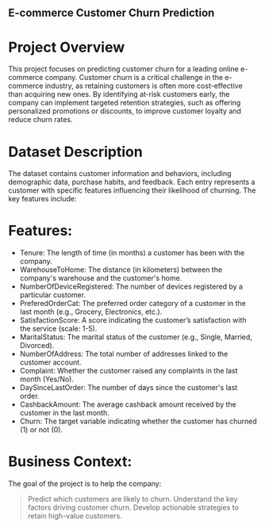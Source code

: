 ## E-commerce Customer Churn Prediction
# Project Overview
This project focuses on predicting customer churn for a leading online e-commerce company. Customer churn is a critical challenge in the e-commerce industry, as retaining customers is often more cost-effective than acquiring new ones. By identifying at-risk customers early, the company can implement targeted retention strategies, such as offering personalized promotions or discounts, to improve customer loyalty and reduce churn rates.

# Dataset Description
The dataset contains customer information and behaviors, including demographic data, purchase habits, and feedback. Each entry represents a customer with specific features influencing their likelihood of churning. The key features include:

# Features:
* Tenure: The length of time (in months) a customer has been with the company.
* WarehouseToHome: The distance (in kilometers) between the company's warehouse and the customer's home.
* NumberOfDeviceRegistered: The number of devices registered by a particular customer.
* PreferedOrderCat: The preferred order category of a customer in the last month (e.g., Grocery, Electronics, etc.).
* SatisfactionScore: A score indicating the customer’s satisfaction with the service (scale: 1-5).
* MaritalStatus: The marital status of the customer (e.g., Single, Married, Divorced).
* NumberOfAddress: The total number of addresses linked to the customer account.
* Complaint: Whether the customer raised any complaints in the last month (Yes/No).
* DaySinceLastOrder: The number of days since the customer's last order.
* CashbackAmount: The average cashback amount received by the customer in the last month.
* Churn: The target variable indicating whether the customer has churned (1) or not (0).

# Business Context:
The goal of the project is to help the company:

> Predict which customers are likely to churn.
> Understand the key factors driving customer churn.
> Develop actionable strategies to retain high-value customers.
